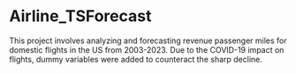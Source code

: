 # Airline_TSForecast
This project involves analyzing and forecasting revenue passenger miles for domestic flights in the US from 2003-2023. Due to the COVID-19 impact on flights, dummy variables were added to counteract the sharp decline. 
